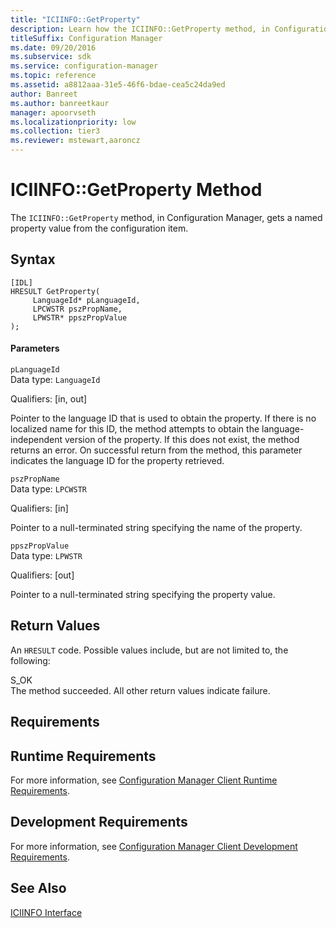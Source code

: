```yaml
---
title: "ICIINFO::GetProperty"
description: Learn how the ICIINFO::GetProperty method, in Configuration Manager, gets a named property value from the configuration item.
titleSuffix: Configuration Manager
ms.date: 09/20/2016
ms.subservice: sdk
ms.service: configuration-manager
ms.topic: reference
ms.assetid: a8812aaa-31e5-46f6-bdae-cea5c24da9ed
author: Banreet
ms.author: banreetkaur
manager: apoorvseth
ms.localizationpriority: low
ms.collection: tier3
ms.reviewer: mstewart,aaroncz 
---
```

# ICIINFO::GetProperty Method
The `ICIINFO::GetProperty` method, in Configuration Manager, gets a named property value from the configuration item.  

## Syntax  

```  
[IDL]  
HRESULT GetProperty(  
     LanguageId* pLanguageId,  
     LPCWSTR pszPropName,  
     LPWSTR* ppszPropValue  
);  
```  

#### Parameters  
 `pLanguageId`  
 Data type: `LanguageId`  

 Qualifiers: [in, out]  

 Pointer to the language ID that is used to obtain the property. If there is no localized name for this ID, the method attempts to obtain the language-independent version of the property. If this does not exist, the method returns an error. On successful return from the method, this parameter indicates the language ID for the property retrieved.  

 `pszPropName`  
 Data type: `LPCWSTR`  

 Qualifiers: [in]  

 Pointer to a null-terminated string specifying the name of the property.  

 `ppszPropValue`  
 Data type: `LPWSTR`  

 Qualifiers: [out]  

 Pointer to a null-terminated string specifying the property value.  

## Return Values  
 An `HRESULT` code. Possible values include, but are not limited to, the following:  

 S_OK  
 The method succeeded. All other return values indicate failure.  

## Requirements  

## Runtime Requirements  
 For more information, see [Configuration Manager Client Runtime Requirements](../../../../../develop/core/reqs/client-runtime-requirements.md).  

## Development Requirements  
 For more information, see [Configuration Manager Client Development Requirements](../../../../../develop/core/reqs/client-development-requirements.md).  

## See Also  
 [ICIINFO Interface](../../../../../develop/reference/core/clients/client-classes/iciinfo-interface.md)

